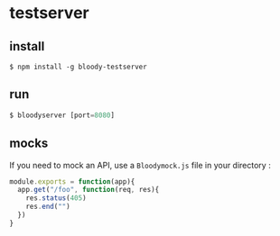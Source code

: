 # testserver

## install

```
$ npm install -g bloody-testserver
```

## run

```javascript
$ bloodyserver [port=8080]
```

## mocks

If you need to mock an API, use a `Bloodymock.js` file in your directory : 

```javascript
module.exports = function(app){
  app.get("/foo", function(req, res){
    res.status(405)
    res.end("")
  })
}
```
